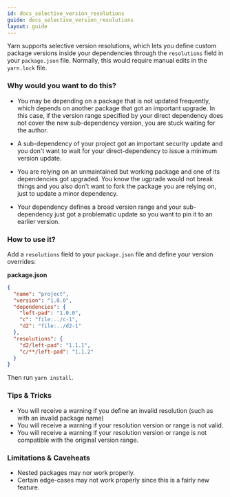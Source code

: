 ```yaml
---
id: docs_selective_version_resolutions
guide: docs_selective_version_resolutions
layout: guide
---
```


Yarn supports selective version resolutions, which lets you define custom package versions inside your dependencies through the `resolutions` field in your `package.json` file. Normally, this would
require manual edits in the `yarn.lock` file.

### Why would you want to do this? <a class="toc" id="toc-why-would-you-want-to-do-this" href="#toc-why-would-you-want-to-do-this"></a>

- You may be depending on a package that is not updated frequently, which depends on another package that got an important upgrade. In this case, if the version range specified by your direct dependency does not cover the new sub-dependency version, you are stuck waiting for the author.

- A sub-dependency of your project got an important security update and you don't want to wait for your direct-dependency to issue a minimum version update.

- You are relying on an unmaintained but working package and one of its dependencies got upgraded. You know the ugprade would not break things and you also don't want to fork the package you are relying on, just to update a minor dependency.

- Your dependency defines a broad version range and your sub-dependency just got a problematic update so you want to pin it to an earlier version.

### How to use it? <a class="toc" id="toc-how-to-use-it" href="#toc-how-to-use-it"></a>

Add a `resolutions` field to your `package.json` file and define your version overrides:

**package.json**

```json
{
  "name": "project",
  "version": "1.0.0",
  "dependencies": {
    "left-pad": "1.0.0",
    "c": "file:../c-1",
    "d2": "file:../d2-1"
  },
  "resolutions": {
    "d2/left-pad": "1.1.1",
    "c/**/left-pad": "1.1.2"
  }
}
```

Then run `yarn install`.

### Tips & Tricks <a class="toc" id="toc-tips-tricks" href="#toc-tips-tricks"></a>

  - You will receive a warning if you define an invalid resolution (such as with an invalid package name)
  - You will receive a warning if your resolution version or range is not valid.
  - You will receive a warning if your resolution version or range is not compatible with the original version range.

### Limitations & Caveheats <a class="toc" id="toc-limitations-caveheats" href="#toc-limitations-caveheats"></a>

  - Nested packages may nor work properly.
  - Certain edge-cases may not work properly since this is a fairly new feature.
